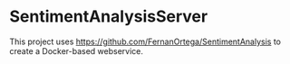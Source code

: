 # SentimentAnalysisServer
This project uses https://github.com/FernanOrtega/SentimentAnalysis to create a Docker-based webservice.
